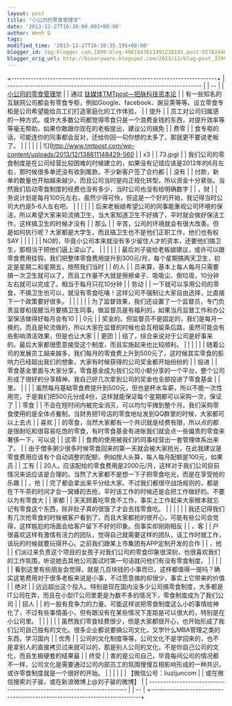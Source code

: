 ```yaml
---
layout: post
title: "小公司的零食管理学"
date: '2013-12-27T16:38:00.001+08:00'
author: Wenh Q
tags:
modified_time: '2013-12-27T16:38:35.195+08:00'
blogger_id: tag:blogger.com,1999:blog-4961947611491238191.post-5578244843616193482
blogger_orig_url: http://binaryware.blogspot.com/2013/12/blog-post_3390.html
---
```


+--------------------------------------------------------------------------+
|   ---------------------------------------------------------------------- |
| --                                                                       |
|   [小公司的零食管理学](http://www.tmtpost.com/86369.html)                |
|   通过 [钛媒体TMTpost—把脉科技资本论](http://www.tmtpost.com/)           |
|   有一些知名的互联网公司都会有零食专柜，例如Google、facebook、豌豆荚等等。设立零食专柜是公司希望能给员工们打造家庭化的工作体验， |
| 提升                                                                     |
|   员工对公司归属感的一种方式。或许大多数公司都觉得零食只是一个浪费金钱的东西，对提升效率等等毫无帮助，如果你敢跟你现在的老板提出，建议公司搞免 |
| 费零                                                                     |
|   食专柜的话，可能连你的同事都会反对，还给你回一句你想的太多了，那就更不要说老板了。 |
|                                                                          |
|                                                                          |
|   ![](http://www.tmtpost.com/wp-content/uploads/2013/12/138811148429-560 |
| x3                                                                       |
|   73.jpg)                                                                |
|   我们公司的零食制度是在公司经营比较困难的时候建立的，如果没有记错应该是2012年的6月左右，那时候很多单还没有收到尾款，不少新客户签了合约都 |
| 没有                                                                     |
|   付款，新单的数量也开始越来越少，而且公司当时是向正规化转型，所以资金十分紧张。当然我们启动零食制度的经费也没有多少，当时公司也没有给明确数字 |
| ，财                                                                     |
|   务说计划是每月100元左右，虽然少得可怜，但这是一个好的开始，我记得当时公司大约是5-6人左右吧。 |
|                                                                          |
|                                                                          |
|   后来老板娘希望公司的同事能重视公司环境的保洁，所以希望大家来轮流搞卫生，当大家知道卫生不好搞了，平时就会做好保洁工作，这样搞卫生的时候才没有 |
| 那么                                                                     |
|   辛苦，公司的环境就会有很大改善。但是如何执行呢？大家都是大学生，而且搞卫生也不是他们正职工作，他们也有权SAY |
|                                                                          |
|                                                                          |
|   NO的，毕竟小公司本来就没有多少留住人才的资本，还要他们搞卫生，那相当于把他们逼上梁山了。 |
|                                                                          |
|                                                                          |
|   最后刘子骏给老板娘建议，或许可以跟零食费用挂钩，我们把整体零食费用提升到300元/月，每个星期搞两天卫生，初定是星期二和星期五，按照我们当时 |
| 的人                                                                     |
|   员来算，基本上每人每月只需要搞一次卫生就可以了，而且工作量不大就是擦擦桌子、吸吸尘、倒垃圾，10分钟左右就可以完成了。相当于每月只花10分钟 |
| 劳动                                                                     |
|   一下就可以享用公司的零食，不搞卫生也可以，就没有零食吃咯！这样公司不强制让大家自由选择，比直接下一个政策要好很多。 |
|                                                                          |
|                                                                          |
|   为了监督效果，我们还设置了一个监督员，专门负责监督和提醒当月要搞卫生同事。做监督员是有福利的，如果当月监督工作和办公室保洁做得好每月会有10 |
| 0元                                                                      |
|   奖金的。但监督员不是固定的，我们是每月一换的，而且是轮流做的，所以大家在监督的时候也会互相留条后路，虽然可能会有些影响清洁效果，但是也让大家 |
| 更团                                                                     |
|   结了，综合来说对于公司是好事来的。最后大家都很愿意接受这个制度，而且实施起来也比较顺利。 |
|                                                                          |
|                                                                          |
|   随着公司的发展员工越来越多，我们每月的零食费上升到500元了，这时候其实零食的影响力已经超出我们的想象，大家有时候获得的公司奖金都开始纷纷的 |
| 投进                                                                     |
|   零食基金里面与大家分享，零食基金成为我们公司小额分享的一个平台，整个公司形成了很好的分享精神，我自己好几次拿到公司的奖金也全部投进了零食基金 |
| 里。                                                                     |
|                                                                         |
|   虽然每月基础零食费提升到500元，但也是杯水车薪，所以不能一次性用完，于是我们把500元分成4份，这样就能保证每个星期都可以采购一次，保证了 |
| 零食                                                                     |
|   不会在短时间内被完全消灭，可以均匀平摊到整个月。我们采购零食使用的是全体点餐制，当财务把1号店的零食地址发到QQ群里的时候，大家都可以上去点 |
| 喜欢                                                                     |
|   的零食，当然大家都有一个共识就是经费有限，所以点的都是很耐吃和很容易吃饱的零食，有时零食基金有进账我们就会点一些偏贵的零食来奢侈一下，可以说 |
| 这零                                                                     |
|   食费的使用被我们的同事经营出一套管理体系出来了。                      |
|   由于僧多粥少很多时候零食回来的第一天就会被大家抢光，在此我建议是零食费用应该有个自动调整的配额，例如按人头算，每人每月配额是100元，如果员 |
| 工有                                                                     |
|   20人，应该配给的零食费用是2000元/月，这样对于我们公司目前情况来说应该是合理的。当然了大家都不是想一下子把零食吃光，而是在享受抢的乐趣 |
| ，抢                                                                     |
|   完了都会拿出来平分给大家。不过我们都很守战场规则的，都是在下午茶的时间才会一窝蜂的去抢，平时该工作的时候还是会把工作做好的。不要以为有零食大 |
| 家都                                                                     |
|   天天顾着吃零食不工作，事实上工作起来大家根本就忘记有零食这个东西，除非肚子真的很饿了才会去找零食吃。 |
|                                                                          |
|                                                                          |
|   我还记得我们有几次抢零食的时候被客户看到了，而且大家都抢的很开心，可能有些公司会觉得，这样尴尬的场面会给客户留下不好的印象。但事实却刚刚相反 |
| ，客                                                                     |
|   户很喜欢这样有激情有活力的团队，觉得自己就需要这样的团队，该工作时就工作，该玩的时候就要玩得开心。之前我们跟某上市集团有APP定制开发的合作 |
| ，他                                                                     |
|   们派过来负责这个项目的女孩子对我们公司的零食印象很深刻，也很喜欢我们的工作氛围，听说她去其他公司面试时第一句话就问他们有没有零食制度。 |
|                                                                          |
|                                                                          |
|   看到这里有些朋友会觉得，就是几百块钱的小事而已，这样都值得一提吗？确实这笔费用对于很多老板来说是小事，不过愿意做的却很少，事实上它带来的价值 |
| 绝对                                                                     |
|   远远超出这个投入。特别是现在国内没多少公司搞零食制度，大多都是IT公司在弄，而且在小型IT公司里更是为数不多的情况下，零食制度成为了我们公司 |
| 招人                                                                     |
|   的一股有竞争力的力量。可能这样说把零食制度这么小的事情给神化了，不过有些事情虽小，但有跟没有在某些情况下差距是可以很大的，特别是在小公司里。 |
|                                                                         |
|                                                                          |
|   虽然我们零食经费很少，但是大家都很开心，也开始形成了我们公司自己独有的文化。很多企业都说要搞公司文化，又学什么MBA管理之类的东西，学习国内 |
| 优秀                                                                     |
|   公司的文化制度等等。公司文化不是学回来的，也不是拿别人的直接拷贝过来就可以的，那是别人公司的文化，不是你自己公司的文化，而且生搬硬套的结果最 |
| 终受                                                                     |
|   害的是公司自己，毕竟每间公司的情况都不一样，公司文化是需要通过公司内部员工的氛围慢慢互相影响形成的一种共识，或许零食制度就是一个很好的开始。 |
|                                                                         |
|                                                                          |
|   【微信公号：liuzijuncom                                                |
|   或在微信搜索刘子骏，或在新浪微博上@刘子骏的微博】                      |
|   ---------------------------------------------------------------------- |
| --                                                                       |
+--------------------------------------------------------------------------+
